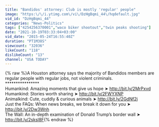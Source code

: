 ```yaml
---
title: "Bandidos' attorney: Club is mostly 'regular' people"
image: "https:\/\/i.ytimg.com\/vi\/DzHgBqmi_44\/hqdefault.jpg"
vid_id: "DzHgBqmi_44"
categories: "News-Politics"
tags: ["4254256370001","waco biker shootout","twin peaks shooting"]
date: "2021-10-19T03:33:04+03:00"
vid_date: "2015-05-24T16:55:40Z"
duration: "PT1M38S"
viewcount: "32036"
likeCount: "118"
dislikeCount: "13"
channel: "USA TODAY"
---
```

{% raw %}A Houston attorney says the majority of Bandidos members are regular people with regular jobs, not violent criminals.<br />****************<br />Humankind: Amazing moments that give us hope ➤ <a rel="nofollow" target="blank" href="http://bit.ly/2MrPxvd">http://bit.ly/2MrPxvd</a><br />Humankind: Stories worth sharing ➤ <a rel="nofollow" target="blank" href="http://bit.ly/2FWYXNP">http://bit.ly/2FWYXNP</a><br />Animalkind: Cute, cuddly &amp; curious animals ➤ <a rel="nofollow" target="blank" href="http://bit.ly/2GdNf2j">http://bit.ly/2GdNf2j</a><br />Just the FAQs: When news breaks, we break it down for you ➤ <a rel="nofollow" target="blank" href="http://bit.ly/2Dw3Wnh">http://bit.ly/2Dw3Wnh</a>   <br />The Wall: An in-depth examination of Donald Trump’s border wall ➤ <a rel="nofollow" target="blank" href="http://bit.ly/2sksl8F">http://bit.ly/2sksl8F</a>{% endraw %}
